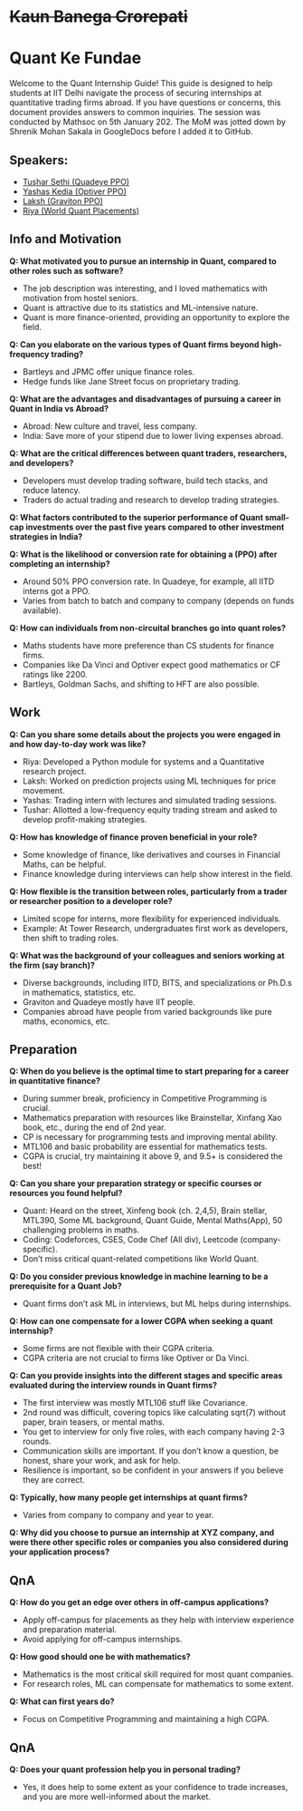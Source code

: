 # ~~Kaun Banega Crorepati~~
# Quant Ke Fundae


Welcome to the Quant Internship Guide! This guide is designed to help students at IIT Delhi navigate the process of securing internships at quantitative trading firms abroad. If you have questions or concerns, this document provides answers to common inquiries. The session was conducted by Mathsoc on 5th January 202. The MoM was jotted down by Shrenik Mohan Sakala in GoogleDocs before I added it to GitHub.

## Speakers:
- [Tushar Sethi (Quadeye PPO)](https://www.linkedin.com/in/tushar-sethi-10a6b41ba/?originalSubdomain=in)
- [Yashas Kedia (Optiver PPO)](linkedin.com/in/yashas-kedia-4806a5218/?originalsubdomain=in)
- [Laksh (Graviton PPO)](https://www.linkedin.com/in/glak/?originalSubdomain=in)
- [Riya (World Quant Placements)](linkedin.com/in/riya-sawhney-21b8a9214/?originalsubdomain=in)




## Info and Motivation

**Q: What motivated you to pursue an internship in Quant, compared to other roles such as software?**
- The job description was interesting, and I loved mathematics with motivation from hostel seniors.
- Quant is attractive due to its statistics and ML-intensive nature.
- Quant is more finance-oriented, providing an opportunity to explore the field.

**Q: Can you elaborate on the various types of Quant firms beyond high-frequency trading?**
- Bartleys and JPMC offer unique finance roles.
- Hedge funds like Jane Street focus on proprietary trading.

**Q: What are the advantages and disadvantages of pursuing a career in Quant in India vs Abroad?**
- Abroad: New culture and travel, less company.
- India: Save more of your stipend due to lower living expenses abroad.

**Q: What are the critical differences between quant traders, researchers, and developers?**
- Developers must develop trading software, build tech stacks, and reduce latency.
- Traders do actual trading and research to develop trading strategies.

**Q: What factors contributed to the superior performance of Quant small-cap investments over the past five years compared to other investment strategies in India?**

**Q: What is the likelihood or conversion rate for obtaining a (PPO) after completing an internship?**
- Around 50% PPO conversion rate. In Quadeye, for example, all IITD interns got a PPO.
- Varies from batch to batch and company to company (depends on funds available).

**Q: How can individuals from non-circuital branches go into quant roles?**
- Maths students have more preference than CS students for finance firms.
- Companies like Da Vinci and Optiver expect good mathematics or CF ratings like 2200.
- Bartleys, Goldman Sachs, and shifting to HFT are also possible.

## Work

**Q: Can you share some details about the projects you were engaged in and how day-to-day work was like?**
- Riya: Developed a Python module for systems and a Quantitative research project.
- Laksh: Worked on prediction projects using ML techniques for price movement.
- Yashas: Trading intern with lectures and simulated trading sessions.
- Tushar: Allotted a low-frequency equity trading stream and asked to develop profit-making strategies.

**Q: How has knowledge of finance proven beneficial in your role?**
- Some knowledge of finance, like derivatives and courses in Financial Maths, can be helpful.
- Finance knowledge during interviews can help show interest in the field.

**Q: How flexible is the transition between roles, particularly from a trader or researcher position to a developer role?**
- Limited scope for interns, more flexibility for experienced individuals.
- Example: At Tower Research, undergraduates first work as developers, then shift to trading roles.

**Q: What was the background of your colleagues and seniors working at the firm (say branch)?**
- Diverse backgrounds, including IITD, BITS, and specializations or Ph.D.s in mathematics, statistics, etc.
- Graviton and Quadeye mostly have IIT people.
- Companies abroad have people from varied backgrounds like pure maths, economics, etc.

## Preparation

**Q: When do you believe is the optimal time to start preparing for a career in quantitative finance?**
- During summer break, proficiency in Competitive Programming is crucial.
- Mathematics preparation with resources like Brainstellar, Xinfang Xao book, etc., during the end of 2nd year.
- CP is necessary for programming tests and improving mental ability.
- MTL106 and basic probability are essential for mathematics tests.
- CGPA is crucial, try maintaining it above 9, and 9.5+ is considered the best!

**Q: Can you share your preparation strategy or specific courses or resources you found helpful?**
- Quant: Heard on the street, Xinfeng book (ch. 2,4,5), Brain stellar, MTL390, Some ML background, Quant Guide, Mental Maths(App), 50 challenging problems in maths.
- Coding: Codeforces, CSES, Code Chef (All div), Leetcode (company-specific).
- Don’t miss critical quant-related competitions like World Quant.

**Q: Do you consider previous knowledge in machine learning to be a prerequisite for a Quant Job?**
- Quant firms don’t ask ML in interviews, but ML helps during internships.

**Q: How can one compensate for a lower CGPA when seeking a quant internship?**
- Some firms are not flexible with their CGPA criteria.
- CGPA criteria are not crucial to firms like Optiver or Da Vinci.

**Q: Can you provide insights into the different stages and specific areas evaluated during the interview rounds in Quant firms?**
- The first interview was mostly MTL106 stuff like Covariance.
- 2nd round was difficult, covering topics like calculating sqrt(7) without paper, brain teasers, or mental maths.
- You get to interview for only five roles, with each company having 2-3 rounds.
- Communication skills are important. If you don’t know a question, be honest, share your work, and ask for help.
- Resilience is important, so be confident in your answers if you believe they are correct.

**Q: Typically, how many people get internships at quant firms?**
- Varies from company to company and year to year.

**Q: Why did you choose to pursue an internship at XYZ company, and were there other specific roles or companies you also considered during your application process?**

## QnA

**Q: How do you get an edge over others in off-campus applications?**
- Apply off-campus for placements as they help with interview experience and preparation material.
- Avoid applying for off-campus internships.

**Q: How good should one be with mathematics?**
- Mathematics is the most critical skill required for most quant companies.
- For research roles, ML can compensate for mathematics to some extent.

**Q: What can first years do?**
- Focus on Competitive Programming and maintaining a high CGPA.

## QnA

**Q: Does your quant profession help you in personal trading?**
- Yes, it does help to some extent as your confidence to trade increases, and you are more well-informed about the market.
